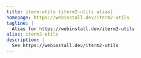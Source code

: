 ```yaml
---
title: iterm-utils (iterm2-utils alias)
homepage: https://webinstall.dev/iterm2-utils
tagline: |
  Alias for https://webinstall.dev/iterm2-utils
alias: iterm2-utils
description: |
  See https://webinstall.dev/iterm2-utils
---
```

